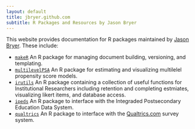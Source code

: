 ```yaml
---
layout: default
title: jbryer.github.com
subtitle: R Packages and Resources by Jason Bryer
---
```


This website provides documentation for R packages maintained by [Jason Bryer](jason@bryer.org). These include:

* [`makeR`](/makeR) An R package for managing document building, versioning, and templating.
* [`multilevelPSA`](/multilevelPSA) An R package for estimating and visualizing multilelel propensity score models.
* [`irutils`](irutils) An R package containing a collection of useful functions for Institutional Researchers including retention and completing estmiates, visualizing likert items, and database access.
* [`ipeds`](/ipeds) An R package to interface with the Integraded Postsecondary Education Data System.
* [`qualtrics`](/qualtrics) An R package to interface with the [Qualtrics.com](http://qualtrics.com) survey system.
